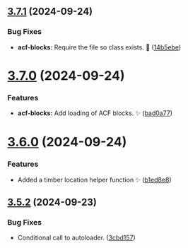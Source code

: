 ## [3.7.1](https://github.com/JCO-Digital/jcore-ydin/compare/v3.7.0...v3.7.1) (2024-09-24)


### Bug Fixes

* **acf-blocks:** Require the file so class exists. 🐛 ([14b5ebe](https://github.com/JCO-Digital/jcore-ydin/commit/14b5ebeffc6630e6474f320bd56a29f486fc7ede))



# [3.7.0](https://github.com/JCO-Digital/jcore-ydin/compare/v3.6.0...v3.7.0) (2024-09-24)


### Features

* **acf-blocks:** Add loading of ACF blocks. ✨ ([bad0a77](https://github.com/JCO-Digital/jcore-ydin/commit/bad0a776fbee3b0bdc71854960bfea267afbade8))



# [3.6.0](https://github.com/JCO-Digital/jcore-ydin/compare/v3.5.2...v3.6.0) (2024-09-24)


### Features

* Added a timber location helper function :sparkles: ([b1ed8e8](https://github.com/JCO-Digital/jcore-ydin/commit/b1ed8e82d1f06aeddab8ae5780d2dab992367f5b))



## [3.5.2](https://github.com/JCO-Digital/jcore-ydin/compare/v3.5.1...v3.5.2) (2024-09-23)


### Bug Fixes

* Conditional call to autoloader. ([3cbd157](https://github.com/JCO-Digital/jcore-ydin/commit/3cbd1578b9dde56519e1fb3074c41a109c8fdbc7))



